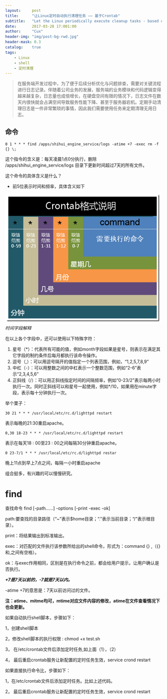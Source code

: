 ```yaml
---
layout:     post
title:      "让Linux定时自动执行清理任务 —— 基于Crontab"
subtitle:   "Let the Linux periodically execute cleanup tasks - based on Crontab"
date:       2017-03-28 17:001:00
author:     "Cux"
header-img: "img/post-bg-rwd.jpg"
header-mask: 0.3
catalog:    true
tags:
    - Linux
    - shell
    - 定时清理
---
```




>  在服务端开发过程中，为了便于后续分析优化与问题排查，需要对关键流程进行日志记录。伴随着公司业务的发展，服务端的业务模块和代码逻辑变得越来越复杂，日志量也成倍增长，在硬盘空间有限的情况下，日志文件在数天内很快就会占满空间导致服务性能下降、甚至于服务器宕机。定期手动清理日志是一件非常繁琐的事情，因此我们需要使用任务来定期清理无用日志。


## 命令
    0 1 * * * find /apps/shihui_engine_service/logs -atime +7 -exec rm -f {} \;


这个指令的含义是：每天凌晨1点0分执行，删除 /apps/shihui_engine_service/logs 目录下更新时间超过7天的所有文件。

这个命令的具体含义是什么？

- 前5位表示时间和频率，具体含义如下

![](/img/in-post/20140409140602.jpg)
*时间字段解释*

在以上各个字段中，还可以使用以下特殊字符：

1. 星号（*）：代表所有可能的值，例如month字段如果是星号，则表示在满足其它字段的制约条件后每月都执行该命令操作。
2. 逗号（,）：可以用逗号隔开的值指定一个列表范围，例如，“1,2,5,7,8,9”
3. 中杠（-）：可以用整数之间的中杠表示一个整数范围，例如“2-6”表示“2,3,4,5,6”
4. 正斜线（/）：可以用正斜线指定时间的间隔频率，例如“0-23/2”表示每两小时执行一次。同时正斜线可以和星号一起使用，例如*/10，如果用在minute字段，表示每十分钟执行一次。




举个栗子：

    30 21 * * * /usr/local/etc/rc.d/lighttpd restart 
表示每晚的21:30重启apache。 

    0,30 18-23 * * * /usr/local/etc/rc.d/lighttpd restart 
表示在每天18 : 00至23 : 00之间每隔30分钟重启apache。 

    0 23-7/1 * * * /usr/local/etc/rc.d/lighttpd restar
晚上11点到早上7点之间，每隔一小时重启apache 

组合挺多，有兴趣的可以慢慢研究。

# find #
查找命令
find [-path......] -options [-print -exec -ok]

path:要查找的目录路径（“~”表示$home目录；“.”表示当前目录；“/”表示根目录）。

print：将结果输出到标准输出。

exec：对匹配的文件执行该参数所给出的shell命令，形式为：command {} \,（{}和\,之间有空格）。

ok：与exec作用相同，区别是在执行命令之前，都会给用户提示，让用户确认是否执行。

***+7是7天以前的，-7就是7天以内。***

-atime +7的意思是：7天以前访问过的文件。

**注：atime、mitme均可，mtime对应文件内容的修改，atime在文件查看情况下也会更新。**

如果自动执行shell脚本，步骤如下：

1，创建shell脚本

2，修改shell脚本的执行权限 : chmod +x test.sh

3， 在/etc/crontab文件后添加定时任务,如上面（1），（2）

4， 最后重启crontab服务让新配置的定时任务生效，service crond restart　　


如果直接执行命令比，步骤如下：

1，在/etc/crontab文件后添加定时任务。比如上述代码。

2， 最后重启crontab服务让新配置的定时任务生效，service crond restart　　



	


